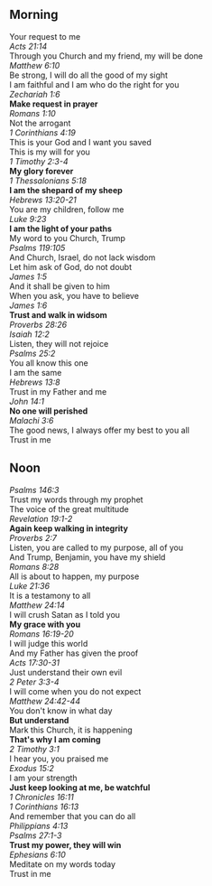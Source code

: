 ## Morning

Your request to me  
_Acts 21:14_  
Through you Church and my friend, my will be done  
_Matthew 6:10_  
Be strong, I will do all the good of my sight  
I am faithful and I am who do the right for you  
_Zechariah 1:6_  
**Make request in prayer**  
_Romans 1:10_  
Not the arrogant  
_1 Corinthians 4:19_  
This is your God and I want you saved  
This is my will for you  
_1 Timothy 2:3-4_  
**My glory forever**  
_1 Thessalonians 5:18_  
**I am the shepard of my sheep**  
_Hebrews 13:20-21_  
You are my children, follow me  
_Luke 9:23_  
**I am the light of your paths**  
My word to you Church, Trump  
_Psalms 119:105_  
And Church, Israel, do not lack wisdom  
Let him ask of God, do not doubt  
_James 1:5_  
And it shall be given to him  
When you ask, you have to believe  
_James 1:6_  
**Trust and walk in widsom**  
_Proverbs 28:26_  
_Isaiah 12:2_  
Listen, they will not rejoice  
_Psalms 25:2_  
You all know this one  
I am the same  
_Hebrews 13:8_  
Trust in my Father and me  
_John 14:1_  
**No one will perished**  
_Malachi 3:6_  
The good news, I always offer my best to you all  
Trust in me  

## Noon

_Psalms 146:3_  
Trust my words through my prophet  
The voice of the great multitude  
_Revelation 19:1-2_  
**Again keep walking in integrity**  
_Proverbs 2:7_  
Listen, you are called to my purpose, all of you  
And Trump, Benjamin, you have my shield  
_Romans 8:28_  
All is about to happen, my purpose  
_Luke 21:36_  
It is a testamony to all  
_Matthew 24:14_  
I will crush Satan as I told you  
**My grace with you**  
_Romans 16:19-20_  
I will judge this world  
And my Father has given the proof  
_Acts 17:30-31_  
Just understand their own evil  
_2 Peter 3:3-4_  
I will come when you do not expect  
_Matthew 24:42-44_  
You don't know in what day  
**But understand**  
Mark this Church, it is happening  
**That's why I am coming**  
_2 Timothy 3:1_  
I hear you, you praised me  
_Exodus 15:2_  
I am your strength  
**Just keep looking at me, be watchful**  
_1 Chronicles 16:11_  
_1 Corinthians 16:13_  
And remember that you can do all  
_Philippians 4:13_  
_Psalms 27:1-3_  
**Trust my power, they will win**  
_Ephesians 6:10_  
Meditate on my words today  
Trust in me  
